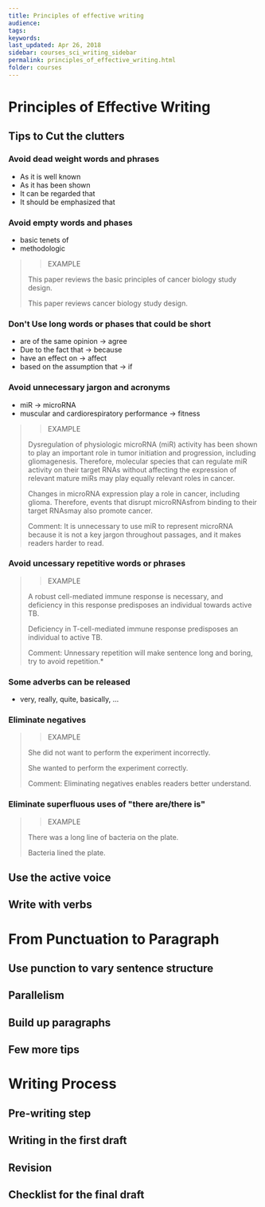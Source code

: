 ```yaml
---
title: Principles of effective writing
audience: 
tags: 
keywords: 
last_updated: Apr 26, 2018
sidebar: courses_sci_writing_sidebar
permalink: principles_of_effective_writing.html
folder: courses
---
```


# Principles of Effective Writing

## Tips to Cut the clutters

### Avoid dead weight words and phrases
	
- As it is well known
- As it has been shown
- It can be regarded that
- It should be emphasized that

### Avoid empty words and phases

- basic tenets of 
- methodologic

>>EXAMPLE
>
>This paper reviews the basic principles of cancer biology study design.
>	
>This paper reviews cancer biology study design.

### Don't Use long words or phases that could be short

- are of the same opinion -> agree
- Due to the fact that -> because
- have an effect on -> affect
- based on the assumption that -> if

### Avoid unnecessary jargon and acronyms

- miR -> microRNA
- muscular and cardiorespiratory performance -> fitness

>>EXAMPLE
>	
>Dysregulation of physiologic microRNA (miR) activity has been shown to play an important role in tumor initiation and progression, including gliomagenesis. Therefore, molecular species that can regulate miR activity on their target RNAs without affecting the expression of relevant mature miRs may play equally relevant roles in cancer.
>	
>Changes in microRNA expression play a role in cancer, including glioma. Therefore, events that disrupt microRNAsfrom binding to their target RNAsmay also promote cancer.
>	
>Comment: It is unnecessary to use miR to represent microRNA because it is not a key jargon throughout passages, and it makes readers harder to read.

### Avoid uncessary repetitive words or phrases

>>EXAMPLE
>	
>A robust cell-mediated immune response is necessary, and deficiency in this response predisposes an individual towards active TB.
>	
>Deficiency in T-cell-mediated immune response predisposes an individual to active TB.
>
>Comment: Unnessary repetition will make sentence long and boring, try to avoid repetition.*

### Some adverbs can be released

- very, really, quite, basically, ...

### Eliminate negatives

>>EXAMPLE
>	
>She did not want to perform the experiment incorrectly.
>	
>She wanted to perform the experiment correctly.
>	
>Comment: Eliminating negatives enables readers better understand.

### Eliminate superfluous uses of "there are/there is"

>>EXAMPLE
>	
>There was a long line of bacteria on the plate.
>	
>Bacteria lined the plate.


## Use the active voice

## Write with verbs

# From Punctuation to Paragraph

## Use punction to vary sentence structure

## Parallelism

## Build up paragraphs

## Few more tips

# Writing Process

## Pre-writing step

## Writing in the first draft

## Revision

## Checklist for the final draft